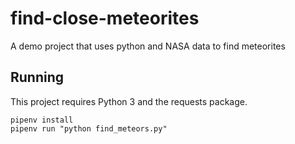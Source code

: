 # find-close-meteorites
A demo project that uses python and NASA data to find meteorites

## Running

This project requires Python 3 and the requests package.

`````
pipenv install
pipenv run "python find_meteors.py"

``````
